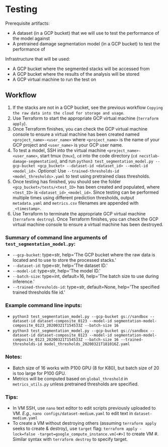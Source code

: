 # Testing

Prerequisite artifacts:
* A dataset (in a GCP bucket) that we will use to test the performance of the model against 
* A pretrained damage segmentation model (in a GCP bucket) to test the performance of

Infrastructure that will be used:
* A GCP bucket where the segmented stacks will be accessed from
* A GCP bucket where the results of the analysis will be stored
* A GCP virtual machine to run the test on

## Workflow
1. If the stacks are not in a GCP bucket, see the previous workflow `Copying the raw data into the cloud for storage and usage`.
1. Use Terraform to start the appropriate GCP virtual machine (`terraform apply`).
1. Once Terraform finishes, you can check the GCP virtual machine console to ensure a virtual machine has been created named `<project_name>-<user_name>` where `<project_name>` is the name of your GCP project and `<user_name>` is your GCP user name.
1. To test a model, SSH into the virtual machine `<project_name>-<user_name>`, start tmux (`tmux`), `cd` into the code directory (`cd necstlab-damage-segmentation`), and run `python3 test_segmentation_model.py --gcp-bucket <gcp_bucket> --dataset-id <dataset_id> --model-id <model_id>`. _Optional:_ Use `--trained-thresholds-id <model_thresholds>.yaml` to test using pretrained class thresholds.
1. Once testing has finished, you should see the folder `<gcp_bucket>/tests/<test_ID>` has been created and populated, where `<test_ID>`  is `<dataset_id>_<model_id>`. Since testing can be performed multiple times using different prediction thresholds, output `metadata.yaml` and `metrics.csv` filenames are appended with `_<timestamp>`.
1. Use Terraform to terminate the appropriate GCP virtual machine (`terraform destroy`). Once Terraform finishes, you can check the GCP virtual machine console to ensure a virtual machine has been destroyed. 

### Summary of command line arguments of `test_segmentation_model.py`:

* `--gcp-bucket`:
        type=str,
        help='The GCP bucket where the raw data is located and to use to store the processed stacks.'
* `--dataset-id`:
        type=str,
        help='The dataset ID.'
* `--model-id`:
        type=str,
        help='The model ID.'
* `--batch-size`:
        type=int,
        default=16,
        help='The batch size to use during inference.'
* `--trained-thresholds-id`:
        type=str,
        default=None,
        help='The specified trained thresholds file id.'
        
### Example command line inputs:

* `python3 test_segmentation_model.py --gcp-bucket gs://sandbox --dataset-id dataset-composite_0123 --model-id segmentation-model-composite_0123_20200321T154533Z --batch-size 16`
* `python3 test_segmentation_model.py --gcp-bucket gs://sandbox --dataset-id dataset-composite_0123 --model-id segmentation-model-composite_0123_20200321T154533Z --batch-size 16 --trained-thresholds-id model_thresholds_20200321T181016Z.yaml`
   
### Notes:

- Batch size of 16 works with P100 GPU (8 for K80), but batch size of 20 is too large for P100 GPU.
- Metrics will be computed based on `global_threshold` in `metrics_utils.py` unless pretrained thresholds are specified.

### Tips:

- In VM SSH, use `nano` text editor to edit scripts previously uploaded to VM. _E.g.,_ `nano configs/dataset-medium.yaml` to edit text in `dataset-medium.yaml`
- To create a VM without destroying others (assuming `terraform apply` seeks to create & destroy), use `target` flag: `terraform apply -lock=false -target=google_compute_instance.vm[<#>]` to create VM #. Similar syntax with `terraform destroy` to specify target. 
